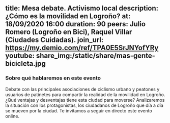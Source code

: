title: Mesa debate. Activismo local
description: ¿Cómo es la movilidad en Logroño?
at: 18/09/2020 16:00
duration: 90
peers: Julio Romero (Logroño en Bici), Raquel Villar (Ciudades Cuidadas).
join_url: https://my.demio.com/ref/TPA0E5SrJNYofYRy
youtube:
share_img:/static/share/mas-gente-bicicleta.jpg
----
### Sobre qué hablaremos en este evento
Debate con las principales asociaciones de ciclismo urbano y peatones y usuarios de patinetes para compartir la realidad de la movilidad en Logroño. ¿Qué ventajas y desventajas tiene esta ciudad para moverse?
Analizaremos la situación con los protagonistas, los ciudadanos de Logroño que día a día se mueven por la ciudad. Te invitamos a seguir en directo este evento online.
